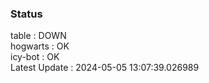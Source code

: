 ### Status


table : DOWN  
hogwarts : OK  
icy-bot : OK  
Latest Update : 2024-05-05 13:07:39.026989
